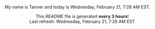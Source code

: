 My name is Tanner and today is Wednesday, February 21, 7:28 AM EST.

<p align="center">This <i>README</i> file is generated <b>every 3 hours</b>!</br>Last refresh: Wednesday, February 21, 7:28 AM EST<br /></p>

